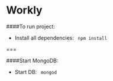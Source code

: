 Workly
===
####To run project:

- Install all dependencies:
``` npm install```

===

####Start MongoDB:

- Start DB: ``` mongod```